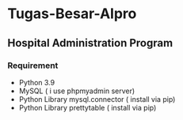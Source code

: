 # Tugas-Besar-Alpro

## Hospital Administration Program

### Requirement
- Python 3.9
- MySQL ( i use phpmyadmin server)
- Python Library mysql.connector ( install via pip)
- Python Library prettytable ( install via pip)


